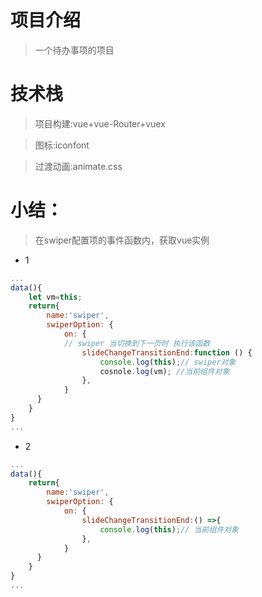# 项目介绍
>一个待办事项的项目

# 技术栈
>项目构建:vue+vue-Router+vuex

>图标:iconfont

>过渡动画:animate.css

# 小结：
>在swiper配置项的事件函数内，获取vue实例
- 1
```javascript
...
data(){
    let vm=this;
    return{
        name:'swiper',
        swiperOption: {
            on: {
            // swiper 当切换到下一页时 执行该函数
                slideChangeTransitionEnd:function () {
                    console.log(this);// swiper对象
                    cosnole.log(vm); //当前组件对象
                },
            }
      }
    }
}
...
```
- 2
```javascript
...
data(){
    return{
        name:'swiper',
        swiperOption: {
            on: {
                slideChangeTransitionEnd:() =>{
                    console.log(this);// 当前组件对象
                },
            }
      }
    }
}
...
```
